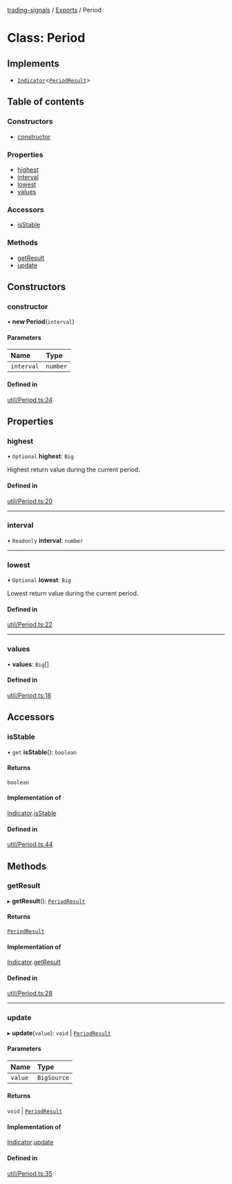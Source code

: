 [trading-signals](../README.md) / [Exports](../modules.md) / Period

# Class: Period

## Implements

- [`Indicator`](../interfaces/Indicator.md)<[`PeriodResult`](../interfaces/PeriodResult.md)\>

## Table of contents

### Constructors

- [constructor](Period.md#constructor)

### Properties

- [highest](Period.md#highest)
- [interval](Period.md#interval)
- [lowest](Period.md#lowest)
- [values](Period.md#values)

### Accessors

- [isStable](Period.md#isstable)

### Methods

- [getResult](Period.md#getresult)
- [update](Period.md#update)

## Constructors

### constructor

• **new Period**(`interval`)

#### Parameters

| Name       | Type     |
| :--------- | :------- |
| `interval` | `number` |

#### Defined in

[util/Period.ts:24](https://github.com/bennycode/trading-signals/blob/95cb489/src/util/Period.ts#L24)

## Properties

### highest

• `Optional` **highest**: `Big`

Highest return value during the current period.

#### Defined in

[util/Period.ts:20](https://github.com/bennycode/trading-signals/blob/95cb489/src/util/Period.ts#L20)

---

### interval

• `Readonly` **interval**: `number`

---

### lowest

• `Optional` **lowest**: `Big`

Lowest return value during the current period.

#### Defined in

[util/Period.ts:22](https://github.com/bennycode/trading-signals/blob/95cb489/src/util/Period.ts#L22)

---

### values

• **values**: `Big`[]

#### Defined in

[util/Period.ts:18](https://github.com/bennycode/trading-signals/blob/95cb489/src/util/Period.ts#L18)

## Accessors

### isStable

• `get` **isStable**(): `boolean`

#### Returns

`boolean`

#### Implementation of

[Indicator](../interfaces/Indicator.md).[isStable](../interfaces/Indicator.md#isstable)

#### Defined in

[util/Period.ts:44](https://github.com/bennycode/trading-signals/blob/95cb489/src/util/Period.ts#L44)

## Methods

### getResult

▸ **getResult**(): [`PeriodResult`](../interfaces/PeriodResult.md)

#### Returns

[`PeriodResult`](../interfaces/PeriodResult.md)

#### Implementation of

[Indicator](../interfaces/Indicator.md).[getResult](../interfaces/Indicator.md#getresult)

#### Defined in

[util/Period.ts:28](https://github.com/bennycode/trading-signals/blob/95cb489/src/util/Period.ts#L28)

---

### update

▸ **update**(`value`): `void` \| [`PeriodResult`](../interfaces/PeriodResult.md)

#### Parameters

| Name    | Type        |
| :------ | :---------- |
| `value` | `BigSource` |

#### Returns

`void` \| [`PeriodResult`](../interfaces/PeriodResult.md)

#### Implementation of

[Indicator](../interfaces/Indicator.md).[update](../interfaces/Indicator.md#update)

#### Defined in

[util/Period.ts:35](https://github.com/bennycode/trading-signals/blob/95cb489/src/util/Period.ts#L35)

